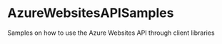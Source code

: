 AzureWebsitesAPISamples
=======================

Samples on how to use the Azure Websites API through client libraries
